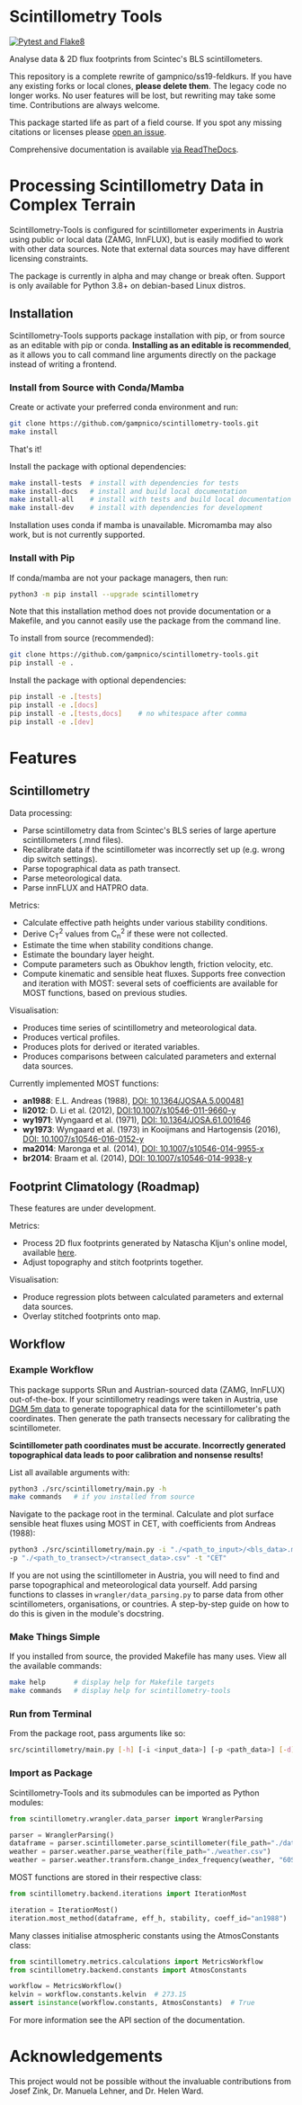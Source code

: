 <!-- Copyright 2023 Scintillometry-Tools Contributors.

Licensed under the Apache License, Version 2.0 (the "License");
you may not use this file except in compliance with the License.
You may obtain a copy of the License at

    https://www.apache.org/licenses/LICENSE-2.0

Unless required by applicable law or agreed to in writing, software
distributed under the License is distributed on an "AS IS" BASIS,
WITHOUT WARRANTIES OR CONDITIONS OF ANY KIND, either express or implied.
See the License for the specific language governing permissions and
limitations under the License. -->

# Scintillometry Tools

[![Pytest and Flake8](https://github.com/gampnico/scintillometry-tools/actions/workflows/python-app.yml/badge.svg?branch=main)](https://github.com/gampnico/scintillometry-tools/actions/workflows/python-app.yml)

Analyse data & 2D flux footprints from Scintec's BLS scintillometers.

This repository is a complete rewrite of gampnico/ss19-feldkurs. If you have any existing forks or local clones, **please delete them**. The legacy code no longer works. No user features will be lost, but rewriting may take some time. Contributions are always welcome.

This package started life as part of a field course. If you spot any missing citations or licenses please [open an issue](https://github.com/gampnico/scintillometry-tools/issues).

Comprehensive documentation is available [via ReadTheDocs](https://scintillometry-tools.readthedocs.io/en/latest/).

# Processing Scintillometry Data in Complex Terrain

Scintillometry-Tools is configured for scintillometer experiments in Austria using public or local data (ZAMG, InnFLUX), but is easily modified to work with other data sources. Note that external data sources may have different licensing constraints.

The package is currently in alpha and may change or break often. Support is only available for Python 3.8+ on debian-based Linux distros.

## Installation

Scintillometry-Tools supports package installation with pip, or from source as an editable with pip or conda. **Installing as an editable is recommended**, as it allows you to call command line arguments directly on the package instead of writing a frontend.

### Install from Source with Conda/Mamba

Create or activate your preferred conda environment and run:

```bash
git clone https://github.com/gampnico/scintillometry-tools.git
make install
```

That's it!

Install the package with optional dependencies:

```bash
make install-tests  # install with dependencies for tests
make install-docs   # install and build local documentation
make install-all    # install with tests and build local documentation
make install-dev    # install with dependencies for development
```

Installation uses conda if mamba is unavailable. Micromamba may also work, but is not currently supported.

### Install with Pip

If conda/mamba are not your package managers, then run:

```bash
python3 -m pip install --upgrade scintillometry
```

Note that this installation method does not provide documentation or a Makefile, and you cannot easily use the package from the command line.

To install from source (recommended):

```bash
git clone https://github.com/gampnico/scintillometry-tools.git
pip install -e .
```

Install the package with optional dependencies:

```bash
pip install -e .[tests]
pip install -e .[docs]
pip install -e .[tests,docs]    # no whitespace after comma
pip install -e .[dev]
```

# Features

## Scintillometry

Data processing:
- Parse scintillometry data from Scintec's BLS series of large aperture scintillometers (.mnd files).
- Recalibrate data if the scintillometer was incorrectly set up (e.g. wrong dip switch settings).
- Parse topographical data as path transect.
- Parse meteorological data.
- Parse innFLUX and HATPRO data.

Metrics:
- Calculate effective path heights under various stability conditions.
- Derive C<sub>T</sub><sup>2</sup> values from C<sub>n</sub><sup>2</sup> if these were not collected.
- Estimate the time when stability conditions change.
- Estimate the boundary layer height.
- Compute parameters such as Obukhov length, friction velocity, etc.
- Compute kinematic and sensible heat fluxes. Supports free convection and iteration with MOST: several sets of coefficients are available for MOST functions, based on previous studies.

Visualisation:
- Produces time series of scintillometry and meteorological data.
- Produces vertical profiles.
- Produces plots for derived or iterated variables.
- Produces comparisons between calculated parameters and external data sources.

Currently implemented MOST functions:
- **an1988**: E.L. Andreas (1988), [DOI: 10.1364/JOSAA.5.000481](https://opg.optica.org/josaa/abstract.cfm?uri=josaa-5-4-481)
- **li2012**: D. Li et al. (2012), [DOI:10.1007/s10546-011-9660-y](https://link.springer.com/article/10.1007/s10546-011-9660-y)
- **wy1971**: Wyngaard et al. (1971), [DOI: 10.1364/JOSA.61.001646](https://opg.optica.org/josa/abstract.cfm?uri=josa-61-12-1646)
- **wy1973**: Wyngaard et al. (1973) in Kooijmans and  Hartogensis (2016), [DOI: 10.1007/s10546-016-0152-y](https://link.springer.com/article/10.1007/s10546-016-0152-y)
- **ma2014**: Maronga et al. (2014), [DOI: 10.1007/s10546-014-9955-x](https://link.springer.com/article/10.1007/s10546-014-9955-x)
- **br2014**: Braam et al. (2014), [DOI: 10.1007/s10546-014-9938-y](https://link.springer.com/article/10.1007/s10546-014-9938-y)

## Footprint Climatology (Roadmap)

These features are under development.

Metrics:
- Process 2D flux footprints generated by Natascha Kljun's online model, available [here](http://footprint.kljun.net/).
- Adjust topography and stitch footprints together.

Visualisation:
- Produce regression plots between calculated parameters and external data sources.
- Overlay stitched footprints onto map.

## Workflow

### Example Workflow

This package supports SRun and Austrian-sourced data (ZAMG, InnFLUX) out-of-the-box. If your scintillometry readings were taken in Austria, use [DGM 5m data](https://www.data.gv.at/katalog/dataset/digitales-gelandemodell-des-landes-salzburg-5m) to generate topographical data for the scintillometer's path coordinates. Then generate the path transects necessary for calibrating the scintillometer.

**Scintillometer path coordinates must be accurate. Incorrectly generated topographical data leads to poor calibration and nonsense results!**

List all available arguments with:

```bash
python3 ./src/scintillometry/main.py -h
make commands   # if you installed from source
```

Navigate to the package root in the terminal. Calculate and plot surface
sensible heat fluxes using MOST in CET, with coefficients from Andreas (1988):

```bash
python3 ./src/scintillometry/main.py -i "./<path_to_input>/<bls_data>.mnd" \
-p "./<path_to_transect>/<transect_data>.csv" -t "CET"
```

If you are not using the scintillometer in Austria, you will need to find and parse topographical and meteorological data yourself. Add parsing functions to classes in ``wrangler/data_parsing.py`` to parse data from other scintillometers, organisations, or countries. A step-by-step guide on how to do this is given in the module's docstring.

### Make Things Simple

If you installed from source, the provided Makefile has many uses. View all the available commands:

```bash
make help       # display help for Makefile targets
make commands   # display help for scintillometry-tools
```

### Run from Terminal

From the package root, pass arguments like so:

```bash
src/scintillometry/main.py [-h] [-i <input_data>] [-p <path_data>] [-d] [...] [-v]
```

### Import as Package

Scintillometry-Tools and its submodules can be imported as Python modules:

```python
from scintillometry.wrangler.data_parser import WranglerParsing

parser = WranglerParsing()
dataframe = parser.scintillometer.parse_scintillometer(file_path="./data.mnd")
weather = parser.weather.parse_weather(file_path="./weather.csv")
weather = parser.weather.transform.change_index_frequency(weather, "60S")
```

MOST functions are stored in their respective class:

```python
from scintillometry.backend.iterations import IterationMost

iteration = IterationMost()
iteration.most_method(dataframe, eff_h, stability, coeff_id="an1988")
```

Many classes initialise atmospheric constants using the AtmosConstants class:

```python
from scintillometry.metrics.calculations import MetricsWorkflow
from scintillometry.backend.constants import AtmosConstants

workflow = MetricsWorkflow()
kelvin = workflow.constants.kelvin  # 273.15
assert isinstance(workflow.constants, AtmosConstants)  # True
```

For more information see the API section of the documentation.

# Acknowledgements

This project would not be possible without the invaluable contributions from Josef Zink, Dr. Manuela Lehner, and Dr. Helen Ward.
